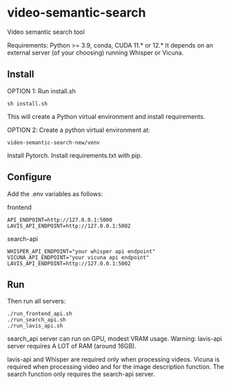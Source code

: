 # video-semantic-search
Video semantic search tool

Requirements: Python >= 3.9, conda, CUDA 11.* or 12.*
It depends on an external server (of your choosing) running Whisper or Vicuna.

## Install
OPTION 1: Run install.sh
```
sh install.sh
```
This will create a Python virtual environment and install requirements.

OPTION 2: Create a python virtual environment at:
```
video-semantic-search-new/venv
```
Install Pytorch.
Install requirements.txt with pip.

## Configure
Add the .env variables as follows:

frontend
```
API_ENDPOINT=http://127.0.0.1:5000
LAVIS_API_ENDPOINT=http://127.0.0.1:5002
```

search-api
```
WHISPER_API_ENDPOINT="your whisper api endpoint"
VICUNA_API_ENDPOINT="your vicuna api endpoint"
LAVIS_API_ENDPOINT=http://127.0.0.1:5002
```
## Run
Then run all servers:
```
./run_frontend_api.sh
./run_search_api.sh
./run_lavis_api.sh
```

search_api server can run on GPU, modest VRAM usage.
Warning: lavis-api server requires A LOT of RAM (around 16GB).

lavis-api and Whisper are required only when processing videos. Vicuna is required when processing video and for the image description function.
The search function only requires the search-api server.